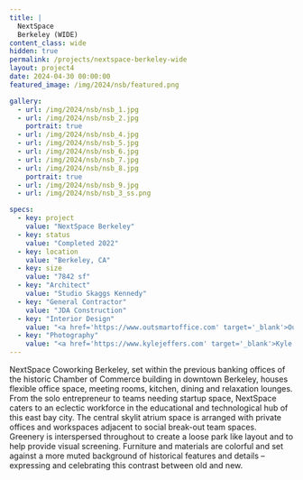 ```yaml
---
title: |
  NextSpace
  Berkeley (WIDE)
content_class: wide
hidden: true
permalink: /projects/nextspace-berkeley-wide
layout: project4
date: 2024-04-30 00:00:00
featured_image: /img/2024/nsb/featured.png

gallery:
  - url: /img/2024/nsb/nsb_1.jpg
  - url: /img/2024/nsb/nsb_2.jpg
    portrait: true
  - url: /img/2024/nsb/nsb_4.jpg
  - url: /img/2024/nsb/nsb_5.jpg
  - url: /img/2024/nsb/nsb_6.jpg
  - url: /img/2024/nsb/nsb_7.jpg
  - url: /img/2024/nsb/nsb_8.jpg
    portrait: true
  - url: /img/2024/nsb/nsb_9.jpg
  - url: /img/2024/nsb/nsb_3_ss.png

specs:
  - key: project
    value: "NextSpace Berkeley"
  - key: status
    value: "Completed 2022"
  - key: location
    value: "Berkeley, CA"
  - key: size
    value: "7842 sf"
  - key: "Architect"
    value: "Studio Skaggs Kennedy"
  - key: "General Contractor"
    value: "JDA Construction"
  - key: "Interior Design"
    value: "<a href='https://www.outsmartoffice.com' target='_blank'>Outsmart Office – Dawn Ackerman</a>"
  - key: "Photography"
    value: "<a href='https://www.kylejeffers.com' target='_blank'>Kyle Jeffers Photography</a>"
---
```


NextSpace Coworking Berkeley, set within the previous banking offices of the historic Chamber of Commerce building in downtown Berkeley, houses flexible office space, meeting rooms, kitchen, dining and relaxation lounges. From the solo entrepreneur to teams needing startup space, NextSpace caters to an eclectic workforce in the educational and technological hub of this east bay city. The central skylit atrium space is arranged with private offices and workspaces adjacent to social break-out team spaces. Greenery is interspersed throughout to create a loose park like layout and to help provide visual screening. Furniture and materials are colorful and set against a more muted background of historical features and details – expressing and celebrating this contrast between old and new.